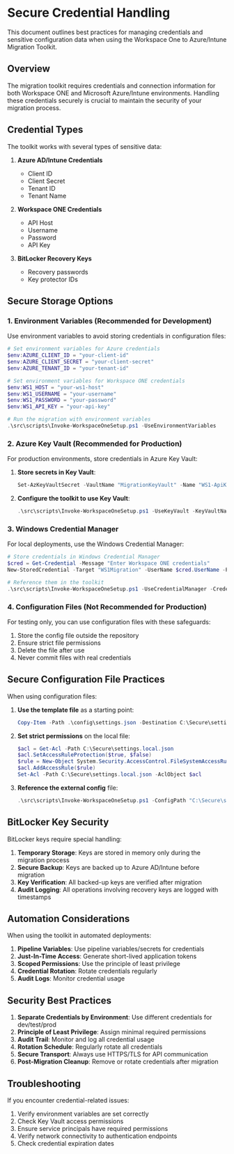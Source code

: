 # Secure Credential Handling

This document outlines best practices for managing credentials and sensitive configuration data when using the Workspace One to Azure/Intune Migration Toolkit.

## Overview

The migration toolkit requires credentials and connection information for both Workspace ONE and Microsoft Azure/Intune environments. Handling these credentials securely is crucial to maintain the security of your migration process.

## Credential Types

The toolkit works with several types of sensitive data:

1. **Azure AD/Intune Credentials**
   - Client ID
   - Client Secret
   - Tenant ID
   - Tenant Name

2. **Workspace ONE Credentials**
   - API Host
   - Username
   - Password
   - API Key

3. **BitLocker Recovery Keys**
   - Recovery passwords
   - Key protector IDs

## Secure Storage Options

### 1. Environment Variables (Recommended for Development)

Use environment variables to avoid storing credentials in configuration files:

```powershell
# Set environment variables for Azure credentials
$env:AZURE_CLIENT_ID = "your-client-id"
$env:AZURE_CLIENT_SECRET = "your-client-secret"
$env:AZURE_TENANT_ID = "your-tenant-id"

# Set environment variables for Workspace ONE credentials
$env:WS1_HOST = "your-ws1-host"
$env:WS1_USERNAME = "your-username"
$env:WS1_PASSWORD = "your-password"
$env:WS1_API_KEY = "your-api-key"

# Run the migration with environment variables
.\src\scripts\Invoke-WorkspaceOneSetup.ps1 -UseEnvironmentVariables
```

### 2. Azure Key Vault (Recommended for Production)

For production environments, store credentials in Azure Key Vault:

1. **Store secrets in Key Vault**:
   ```powershell
   Set-AzKeyVaultSecret -VaultName "MigrationKeyVault" -Name "WS1-ApiKey" -SecretValue (ConvertTo-SecureString "your-api-key" -AsPlainText -Force)
   ```

2. **Configure the toolkit to use Key Vault**:
   ```powershell
   .\src\scripts\Invoke-WorkspaceOneSetup.ps1 -UseKeyVault -KeyVaultName "MigrationKeyVault"
   ```

### 3. Windows Credential Manager

For local deployments, use the Windows Credential Manager:

```powershell
# Store credentials in Windows Credential Manager
$cred = Get-Credential -Message "Enter Workspace ONE credentials"
New-StoredCredential -Target "WS1Migration" -UserName $cred.UserName -Password $cred.GetNetworkCredential().Password -Persist LocalMachine

# Reference them in the toolkit
.\src\scripts\Invoke-WorkspaceOneSetup.ps1 -UseCredentialManager -CredentialTarget "WS1Migration"
```

### 4. Configuration Files (Not Recommended for Production)

For testing only, you can use configuration files with these safeguards:

1. Store the config file outside the repository
2. Ensure strict file permissions
3. Delete the file after use
4. Never commit files with real credentials

## Secure Configuration File Practices

When using configuration files:

1. **Use the template file** as a starting point:
   ```powershell
   Copy-Item -Path .\config\settings.json -Destination C:\Secure\settings.local.json
   ```

2. **Set strict permissions** on the local file:
   ```powershell
   $acl = Get-Acl -Path C:\Secure\settings.local.json
   $acl.SetAccessRuleProtection($true, $false)
   $rule = New-Object System.Security.AccessControl.FileSystemAccessRule("$env:USERNAME", "FullControl", "Allow")
   $acl.AddAccessRule($rule)
   Set-Acl -Path C:\Secure\settings.local.json -AclObject $acl
   ```

3. **Reference the external config** file:
   ```powershell
   .\src\scripts\Invoke-WorkspaceOneSetup.ps1 -ConfigPath "C:\Secure\settings.local.json"
   ```

## BitLocker Key Security

BitLocker keys require special handling:

1. **Temporary Storage**: Keys are stored in memory only during the migration process
2. **Secure Backup**: Keys are backed up to Azure AD/Intune before migration
3. **Key Verification**: All backed-up keys are verified after migration
4. **Audit Logging**: All operations involving recovery keys are logged with timestamps

## Automation Considerations

When using the toolkit in automated deployments:

1. **Pipeline Variables**: Use pipeline variables/secrets for credentials
2. **Just-In-Time Access**: Generate short-lived application tokens
3. **Scoped Permissions**: Use the principle of least privilege
4. **Credential Rotation**: Rotate credentials regularly
5. **Audit Logs**: Monitor credential usage

## Security Best Practices

1. **Separate Credentials by Environment**: Use different credentials for dev/test/prod
2. **Principle of Least Privilege**: Assign minimal required permissions
3. **Audit Trail**: Monitor and log all credential usage
4. **Rotation Schedule**: Regularly rotate all credentials
5. **Secure Transport**: Always use HTTPS/TLS for API communication
6. **Post-Migration Cleanup**: Remove or rotate credentials after migration

## Troubleshooting

If you encounter credential-related issues:

1. Verify environment variables are set correctly
2. Check Key Vault access permissions
3. Ensure service principals have required permissions
4. Verify network connectivity to authentication endpoints
5. Check credential expiration dates 